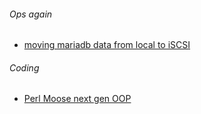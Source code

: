 ###### Ops again
* [moving mariadb data from local to iSCSI](https://github.com/boonchu/opslab/blob/master/daily_linux/Case7.md)

###### Coding
* [Perl Moose next gen OOP](https://github.com/boonchu/perllabs/tree/master/Moose)
